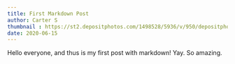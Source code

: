 ```yaml
---
title: First Markdown Post
author: Carter S
thumbnail : https://st2.depositphotos.com/1498528/5936/v/950/depositphotos_59361347-stock-illustration-explosion-bubble-hurray.jpg
date: 2020-06-15
---
```


Hello everyone, and thus is my first post with markdown! Yay.   So amazing.